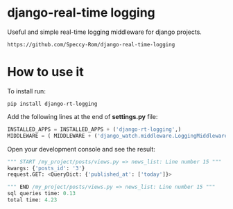 # django-real-time logging

Useful and simple real-time logging middleware for django projects.

```no-highlight
https://github.com/Speccy-Rom/django-real-time-logging
```

# How to use it

To install run:
```no-highlight
pip install django-rt-logging
```


Add the following lines at the end of **settings.py** file:
```python
INSTALLED_APPS = INSTALLED_APPS + ('django-rt-logging',)
MIDDLEWARE = ( MIDDLEWARE + ('django_watch.middleware.LoggingMiddleware',) )  
```


Open your development console and see the result:
```python
""" START /my_project/posts/views.py => news_list: Line number 15 """
kwargs: {'posts_id': '3'}
request.GET: <QueryDict: {'published_at': ['today']}>

""" END /my_project/posts/views.py => news_list: Line number 15 """
sql queries time: 0.13
total time: 4.23
```
